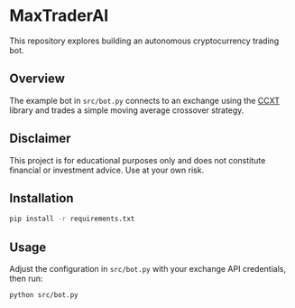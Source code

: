 # MaxTraderAI

This repository explores building an autonomous cryptocurrency trading bot.

## Overview
The example bot in `src/bot.py` connects to an exchange using the [CCXT](https://github.com/ccxt/ccxt) library and trades a simple moving average crossover strategy.

## Disclaimer
This project is for educational purposes only and does not constitute financial or investment advice. Use at your own risk.

## Installation
```bash
pip install -r requirements.txt
```

## Usage
Adjust the configuration in `src/bot.py` with your exchange API credentials, then run:
```bash
python src/bot.py
```
